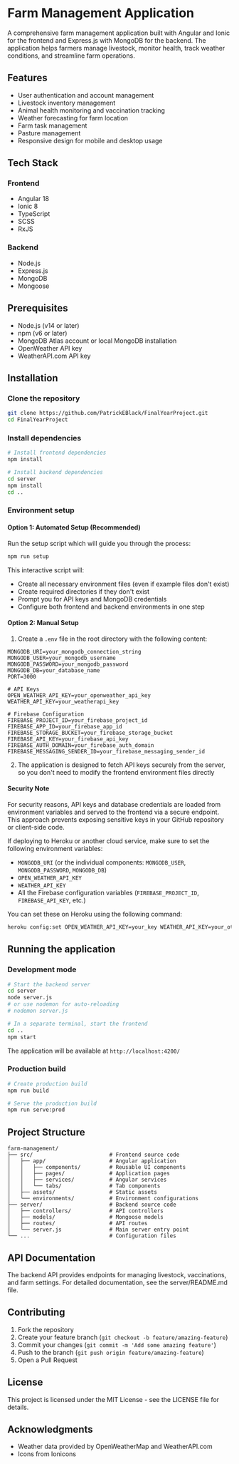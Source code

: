 # Farm Management Application

A comprehensive farm management application built with Angular and Ionic for the frontend and Express.js with MongoDB for the backend. The application helps farmers manage livestock, monitor health, track weather conditions, and streamline farm operations.

## Features

- User authentication and account management
- Livestock inventory management
- Animal health monitoring and vaccination tracking
- Weather forecasting for farm location
- Farm task management
- Pasture management
- Responsive design for mobile and desktop usage

## Tech Stack

### Frontend
- Angular 18
- Ionic 8
- TypeScript
- SCSS
- RxJS

### Backend
- Node.js
- Express.js
- MongoDB
- Mongoose

## Prerequisites

- Node.js (v14 or later)
- npm (v6 or later)
- MongoDB Atlas account or local MongoDB installation
- OpenWeather API key
- WeatherAPI.com API key

## Installation

### Clone the repository
```bash
git clone https://github.com/PatrickEBlack/FinalYearProject.git
cd FinalYearProject
```

### Install dependencies
```bash
# Install frontend dependencies
npm install

# Install backend dependencies
cd server
npm install
cd ..
```

### Environment setup

#### Option 1: Automated Setup (Recommended)

Run the setup script which will guide you through the process:

```bash
npm run setup
```

This interactive script will:
- Create all necessary environment files (even if example files don't exist)
- Create required directories if they don't exist
- Prompt you for API keys and MongoDB credentials
- Configure both frontend and backend environments in one step

#### Option 2: Manual Setup

1. Create a `.env` file in the root directory with the following content:

```
MONGODB_URI=your_mongodb_connection_string
MONGODB_USER=your_mongodb_username
MONGODB_PASSWORD=your_mongodb_password
MONGODB_DB=your_database_name
PORT=3000

# API Keys
OPEN_WEATHER_API_KEY=your_openweather_api_key
WEATHER_API_KEY=your_weatherapi_key

# Firebase Configuration
FIREBASE_PROJECT_ID=your_firebase_project_id
FIREBASE_APP_ID=your_firebase_app_id
FIREBASE_STORAGE_BUCKET=your_firebase_storage_bucket
FIREBASE_API_KEY=your_firebase_api_key
FIREBASE_AUTH_DOMAIN=your_firebase_auth_domain
FIREBASE_MESSAGING_SENDER_ID=your_firebase_messaging_sender_id
```

2. The application is designed to fetch API keys securely from the server, so you don't need to modify the frontend environment files directly

#### Security Note

For security reasons, API keys and database credentials are loaded from environment variables and served to the frontend via a secure endpoint. This approach prevents exposing sensitive keys in your GitHub repository or client-side code.

If deploying to Heroku or another cloud service, make sure to set the following environment variables:
- `MONGODB_URI` (or the individual components: `MONGODB_USER`, `MONGODB_PASSWORD`, `MONGODB_DB`)
- `OPEN_WEATHER_API_KEY`
- `WEATHER_API_KEY`
- All the Firebase configuration variables (`FIREBASE_PROJECT_ID`, `FIREBASE_API_KEY`, etc.)

You can set these on Heroku using the following command:
```bash
heroku config:set OPEN_WEATHER_API_KEY=your_key WEATHER_API_KEY=your_other_key
```

## Running the application

### Development mode

```bash
# Start the backend server
cd server
node server.js
# or use nodemon for auto-reloading
# nodemon server.js

# In a separate terminal, start the frontend
cd ..
npm start
```

The application will be available at `http://localhost:4200/`

### Production build

```bash
# Create production build
npm run build

# Serve the production build
npm run serve:prod
```

## Project Structure

```
farm-management/
├── src/                        # Frontend source code
│   ├── app/                    # Angular application
│   │   ├── components/         # Reusable UI components
│   │   ├── pages/              # Application pages
│   │   ├── services/           # Angular services
│   │   └── tabs/               # Tab components
│   ├── assets/                 # Static assets
│   └── environments/           # Environment configurations
├── server/                     # Backend source code
│   ├── controllers/            # API controllers
│   ├── models/                 # Mongoose models
│   ├── routes/                 # API routes
│   └── server.js               # Main server entry point
└── ...                         # Configuration files
```

## API Documentation

The backend API provides endpoints for managing livestock, vaccinations, and farm settings. For detailed documentation, see the server/README.md file.

## Contributing

1. Fork the repository
2. Create your feature branch (`git checkout -b feature/amazing-feature`)
3. Commit your changes (`git commit -m 'Add some amazing feature'`)
4. Push to the branch (`git push origin feature/amazing-feature`)
5. Open a Pull Request

## License

This project is licensed under the MIT License - see the LICENSE file for details.

## Acknowledgments

- Weather data provided by OpenWeatherMap and WeatherAPI.com
- Icons from Ionicons
